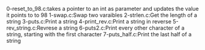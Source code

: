0-reset_to_98.c:takes a pointer to an int as parameter and updates the value it points to to 98
1-swap.c:Swap two varaibles
2-strlen.c:Get the length of a string
3-puts.c:Print a string
4-print_rev.c:Print a string in reverse
5-rev_string.c:Revrese a string
6-puts2.c:Print every other character of a string, starting with the first character
7-puts_half.c:Print the last half of a string
